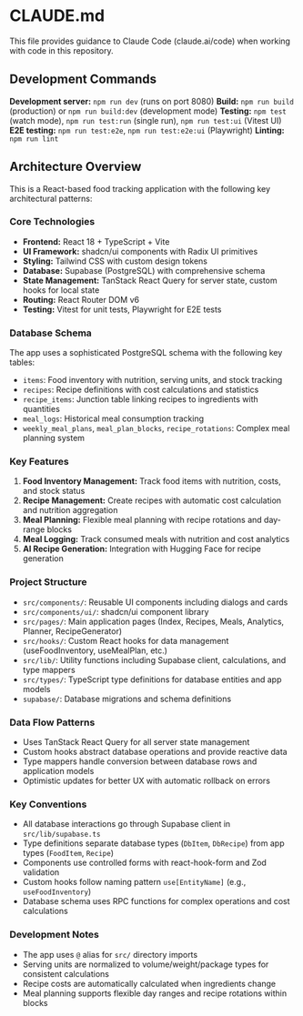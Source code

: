 # CLAUDE.md

This file provides guidance to Claude Code (claude.ai/code) when working with code in this repository.

## Development Commands

**Development server:** `npm run dev` (runs on port 8080)
**Build:** `npm run build` (production) or `npm run build:dev` (development mode)
**Testing:** `npm test` (watch mode), `npm run test:run` (single run), `npm run test:ui` (Vitest UI)
**E2E testing:** `npm run test:e2e`, `npm run test:e2e:ui` (Playwright)
**Linting:** `npm run lint`

## Architecture Overview

This is a React-based food tracking application with the following key architectural patterns:

### Core Technologies
- **Frontend:** React 18 + TypeScript + Vite
- **UI Framework:** shadcn/ui components with Radix UI primitives
- **Styling:** Tailwind CSS with custom design tokens
- **Database:** Supabase (PostgreSQL) with comprehensive schema
- **State Management:** TanStack React Query for server state, custom hooks for local state
- **Routing:** React Router DOM v6
- **Testing:** Vitest for unit tests, Playwright for E2E tests

### Database Schema
The app uses a sophisticated PostgreSQL schema with the following key tables:
- `items`: Food inventory with nutrition, serving units, and stock tracking
- `recipes`: Recipe definitions with cost calculations and statistics
- `recipe_items`: Junction table linking recipes to ingredients with quantities
- `meal_logs`: Historical meal consumption tracking
- `weekly_meal_plans`, `meal_plan_blocks`, `recipe_rotations`: Complex meal planning system

### Key Features
1. **Food Inventory Management:** Track food items with nutrition, costs, and stock status
2. **Recipe Management:** Create recipes with automatic cost calculation and nutrition aggregation
3. **Meal Planning:** Flexible meal planning with recipe rotations and day-range blocks
4. **Meal Logging:** Track consumed meals with nutrition and cost analytics
5. **AI Recipe Generation:** Integration with Hugging Face for recipe generation

### Project Structure
- `src/components/`: Reusable UI components including dialogs and cards
- `src/components/ui/`: shadcn/ui component library
- `src/pages/`: Main application pages (Index, Recipes, Meals, Analytics, Planner, RecipeGenerator)
- `src/hooks/`: Custom React hooks for data management (useFoodInventory, useMealPlan, etc.)
- `src/lib/`: Utility functions including Supabase client, calculations, and type mappers
- `src/types/`: TypeScript type definitions for database entities and app models
- `supabase/`: Database migrations and schema definitions

### Data Flow Patterns
- Uses TanStack React Query for all server state management
- Custom hooks abstract database operations and provide reactive data
- Type mappers handle conversion between database rows and application models
- Optimistic updates for better UX with automatic rollback on errors

### Key Conventions
- All database interactions go through Supabase client in `src/lib/supabase.ts`
- Type definitions separate database types (`DbItem`, `DbRecipe`) from app types (`FoodItem`, `Recipe`)
- Components use controlled forms with react-hook-form and Zod validation
- Custom hooks follow naming pattern `use[EntityName]` (e.g., `useFoodInventory`)
- Database schema uses RPC functions for complex operations and cost calculations

### Development Notes
- The app uses `@` alias for `src/` directory imports
- Serving units are normalized to volume/weight/package types for consistent calculations
- Recipe costs are automatically calculated when ingredients change
- Meal planning supports flexible day ranges and recipe rotations within blocks